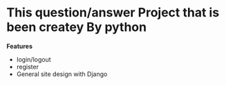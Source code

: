 # This question/answer Project that is been createy By python


**Features**
* login/logout
* register
* General site design with Django
